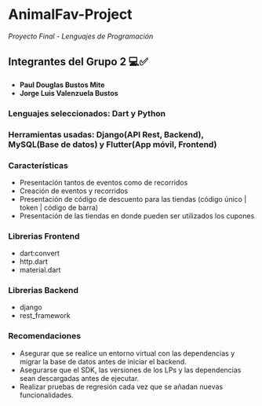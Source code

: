 # AnimalFav-Project

_Proyecto Final - Lenguajes de Programación_

## Integrantes del Grupo 2 💻✅

- **Paul Douglas Bustos Mite**
- **Jorge Luis Valenzuela Bustos**

### Lenguajes seleccionados: Dart y Python

### Herramientas usadas: Django(API Rest, Backend), MySQL(Base de datos) y Flutter(App móvil, Frontend)

### Características

- Presentación tantos de eventos como de recorridos
- Creación de eventos y recorridos
- Presentación de código de descuento para las tiendas (código único | token | código de barra)
- Presentación de las tiendas en donde pueden ser utilizados los cupones

### Librerias Frontend

- dart:convert
- http.dart
- material.dart

### Librerias Backend

- django
- rest_framework

### Recomendaciones

- Asegurar que se realice un entorno virtual con las dependencias y migrar la base de datos antes de iniciar el backend.
- Asegurarse que el SDK, las versiones de los LPs y las dependencias sean descargadas antes de ejecutar.
- Realizar pruebas de regresión cada vez que se añadan nuevas funcionalidades.

